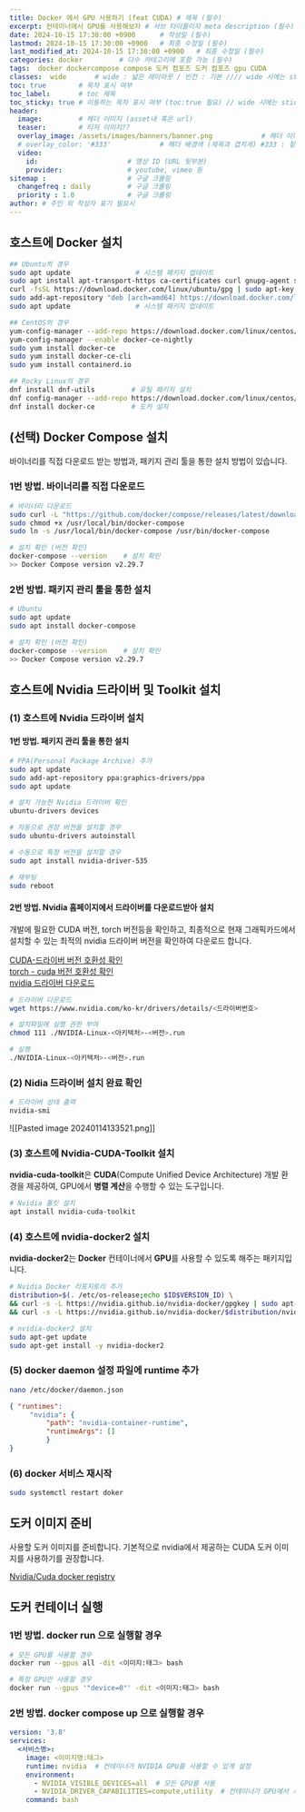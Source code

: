 ```yaml
---
title: Docker 에서 GPU 사용하기 (feat CUDA) # 제목 (필수)
excerpt: 컨테이너에서 GPU를 사용해보자 # 서브 타이틀이자 meta description (필수)
date: 2024-10-15 17:30:00 +0900      # 작성일 (필수)
lastmod: 2024-10-15 17:30:00 +0900   # 최종 수정일 (필수)
last_modified_at: 2024-10-15 17:30:00 +0900   # 최종 수정일 (필수)
categories: docker         # 다수 카테고리에 포함 가능 (필수)
tags:  docker dockercompose compose 도커 컴포즈 도커 컴포즈 gpu CUDA                   # 태그 복수개 가능 (필수)
classes:  wide       # wide : 넓은 레이아웃 / 빈칸 : 기본 //// wide 시에는 sticky toc 불가
toc: true        # 목차 표시 여부
toc_label:       # toc 제목
toc_sticky: true # 이동하는 목차 표시 여부 (toc:true 필요) // wide 시에는 sticky toc 불가
header: 
  image:         # 헤더 이미지 (asset내 혹은 url)
  teaser:        # 티저 이미지??
  overlay_image: /assets/images/banners/banner.png            # 헤더 이미지 (제목과 겹치게)
  # overlay_color: '#333'            # 헤더 배경색 (제목과 겹치게) #333 : 짙은 회색 (필수)
  video:
    id:                      # 영상 ID (URL 뒷부분)
    provider:                # youtube, vimeo 등
sitemap :                    # 구글 크롤링
  changefreq : daily         # 구글 크롤링
  priority : 1.0             # 구글 크롤링
author: # 주인 외 작성자 표기 필요시
---
```

<!--postNo: 20241015_003-->


## 호스트에 Docker 설치  

```bash
## Ubuntu의 경우
sudo apt update                # 시스템 패키지 업데이트
sudo apt install apt-transport-https ca-certificates curl gnupg-agent software-properties-common
curl -fsSL https://download.docker.com/linux/ubuntu/gpg | sudo apt-key add - # gpg 키 추가
sudo add-apt-repository "deb [arch=amd64] https://download.docker.com/linux/ubuntu $(lsb_release -cs) stable" # 저장소 추가. 아키텍처가 arm64일 경우 [arch=arm64]로 변경
sudo apt update                # 시스템 패키지 업데이트

## CentOS의 경우
yum-config-manager --add-repo https://download.docker.com/linux/centos/docker-ce.repo
yum-config-manager --enable docker-ce-nightly
sudo yum install docker-ce
sudo yum install docker-ce-cli
sudo yum install containerd.io

## Rocky Linux의 경우
dnf install dnf-utils         # 유틸 패키지 설치
dnf config-manager --add-repo https://download.docker.com/linux/centos/docker-ce.repo                # 패키지 저장소 추가
dnf install docker-ce         # 도커 설치
```

## (선택) Docker Compose 설치  

바이너리를 직접 다운로드 받는 방법과, 패키지 관리 툴을 통한 설치 방법이 있습니다.  
### 1번 방법. 바이너리를 직접 다운로드  

```bash
# 바이너리 다운로드
sudo curl -L "https://github.com/docker/compose/releases/latest/download/docker-compose-$(uname -s)-$(uname -m)" -o /usr/local/bin/docker-compose
sudo chmod +x /usr/local/bin/docker-compose
sudo ln -s /usr/local/bin/docker-compose /usr/bin/docker-compose

# 설치 확인 (버전 확인)
docker-compose --version    # 설치 확인
>> Docker Compose version v2.29.7
```

### 2번 방법. 패키지 관리 툴을 통한 설치  

```bash
# Ubuntu
sudo apt update
sudo apt install docker-compose

# 설치 확인 (버전 확인)
docker-compose --version    # 설치 확인
>> Docker Compose version v2.29.7
```


## 호스트에 Nvidia 드라이버 및 Toolkit 설치  

### (1) 호스트에 Nvidia 드라이버 설치  

#### 1번 방법. 패키지 관리 툴을 통한 설치  

```bash
# PPA(Personal Package Archive) 추가
sudo apt update
sudo add-apt-repository ppa:graphics-drivers/ppa
sudo apt update

# 설치 가능한 Nvidia 드라이버 확인
ubuntu-drivers devices
```

```bash
# 자동으로 권장 버전을 설치할 경우
sudo ubuntu-drivers autoinstall

# 수동으로 특정 버전을 설치할 경우
sudo apt install nvidia-driver-535
```

```bash
# 재부팅
sudo reboot
```

#### 2번 방법. Nvidia 홈페이지에서 드라이버를 다운로드받아 설치  

개발에 필요한 CUDA 버전, torch 버전등을 확인하고, 최종적으로 현재 그래픽카드에서 설치할 수 있는 최적의 nvidia 드라이버 버전을 확인하여 다운로드 합니다.  

[CUDA-드라이버 버전 호환성 확인](https://docs.nvidia.com/cuda/cuda-toolkit-release-notes/index.html)  
[torch - cuda 버전 호환성 확인](https://pytorch.org/get-started/previous-versions/)  
[nvidia 드라이버 다운로드](https://www.nvidia.co.kr/Download/Find.aspx?lang=kr)  

```bash
# 드라이버 다운로드
wget https://www.nvidia.com/ko-kr/drivers/details/<드라이버번호>

# 설치파일에 실행 권한 부여
chmod 111 ./NVIDIA-Linux-<아키텍처>-<버전>.run

# 실행
./NVIDIA-Linux-<아키텍처>-<버전>.run
```


### (2) Nidia 드라이버 설치 완료 확인  

```bash
# 드라이버 상태 출력
nvidia-smi
```

![[Pasted image 20240114133521.png]]  

### (3) 호스트에 Nvidia-CUDA-Toolkit 설치  

**nvidia-cuda-toolkit**은 **CUDA**(Compute Unified Device Architecture) 개발 환경을 제공하여, GPU에서 **병렬 계산**을 수행할 수 있는 도구입니다.

```bash
# Nvidia 툴킷 설치
apt install nvidia-cuda-toolkit
```


### (4) 호스트에 nvidia-docker2 설치  

**nvidia-docker2**는 **Docker** 컨테이너에서 **GPU**를 사용할 수 있도록 해주는 패키지입니다.

```bash
# Nvidia Docker 리포지토리 추가
distribution=$(. /etc/os-release;echo $ID$VERSION_ID) \
&& curl -s -L https://nvidia.github.io/nvidia-docker/gpgkey | sudo apt-key add - \
&& curl -s -L https://nvidia.github.io/nvidia-docker/$distribution/nvidia-docker.list | sudo tee /etc/apt/sources.list.d/nvidia-docker.list

# nvidia-docker2 설치
sudo apt-get update
sudo apt-get install -y nvidia-docker2
```

### (5) docker daemon 설정 파일에 runtime 추가  

```bash
nano /etc/docker/daemon.json
```

```json
{ "runtimes": 
     "nvidia": {
         "path": "nvidia-container-runtime",
         "runtimeArgs": []
         }
}
```


### (6) docker 서비스 재시작  

```bash
sudo systemctl restart doker
```

## 도커 이미지 준비  

사용할 도커 이미지를 준비합니다. 기본적으로 nvidia에서 제공하는 CUDA 도커 이미지를 사용하기를 권장합니다.  

[Nvidia/Cuda docker registry](https://hub.docker.com/r/nvidia/cuda)  


## 도커 컨테이너 실행  

### 1번 방법. docker run 으로 실행할 경우  

```bash
# 모든 GPU를 사용할 경우
docker run --gpus all -dit <이미지:태그> bash
```

```bash
# 특정 GPU만 사용할 경우
docker run --gpus '"device=0"' -dit <이미지:태그> bash
```


### 2번 방법. docker compose up 으로 실행할 경우  


```yaml
version: '3.8'
services:
  <서비스명>:
    image: <이미지명:태그>
    runtime: nvidia  # 컨테이너가 NVIDIA GPU를 사용할 수 있게 설정
    environment:
      - NVIDIA_VISIBLE_DEVICES=all  # 모든 GPU를 사용
      - NVIDIA_DRIVER_CAPABILITIES=compute,utility  # 컨테이너가 GPU에서 사용할 수 있는 기능 지정
    command: bash
```